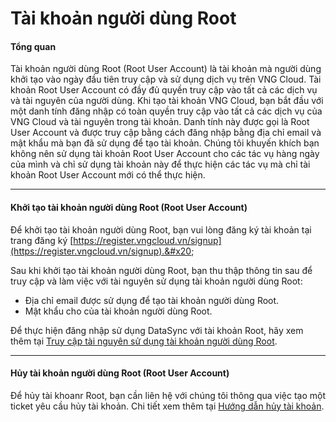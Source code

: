# Tài khoản người dùng Root

#### Tổng quan <a href="#taikhoannguoidungroot-tongquan" id="taikhoannguoidungroot-tongquan"></a>

Tài khoản người dùng Root (Root User Account) là tài khoản mà người dùng khởi tạo vào ngày đầu tiên truy cập và sử dụng dịch vụ trên VNG Cloud. Tài khoản Root User Account có đầy đủ quyền truy cập vào tất cả các dịch vụ và tài nguyên của người dùng. Khi tạo tài khoản VNG Cloud, bạn bắt đầu với một danh tính đăng nhập có toàn quyền truy cập vào tất cả các dịch vụ của VNG Cloud và tài nguyên trong tài khoản. Danh tính này được gọi là Root User Account và được truy cập bằng cách đăng nhập bằng địa chỉ email và mật khẩu mà bạn đã sử dụng để tạo tài khoản. Chúng tôi khuyến khích bạn không nên sử dụng tài khoản Root User Account cho các tác vụ hàng ngày của mình và chỉ sử dụng tài khoản này để thực hiện các tác vụ mà chỉ tài khoản Root User Account mới có thể thực hiện.&#x20;

***

#### Khởi tạo tài khoản người dùng Root (Root User Account) <a href="#taikhoannguoidungroot-khoitaotaikhoannguoidungroot-rootuseraccount" id="taikhoannguoidungroot-khoitaotaikhoannguoidungroot-rootuseraccount"></a>

Để khởi tạo tài khoản người dùng Root, bạn vui lòng đăng ký tài khoản tại trang đăng ký [https://register.vngcloud.vn/signup](https://register.vngcloud.vn/signup).&#x20;

Sau khi khởi tạo tài khoản người dùng Root, bạn thu thập thông tin sau để truy cập và làm việc với tài nguyên sử dụng tài khoản người dùng Root:&#x20;

* Địa chỉ email được sử dụng để tạo tài khoản người dùng Root.
* Mật khẩu cho của tài khoản người dùng Root.

Để thực hiện đăng nhập sử dụng DataSync với tài khoản Root, hãy xem thêm tại [Truy cập tài nguyên sử dụng tài khoản người dùng Root](../../../object-storage/vstorage-hcm03/quan-ly-truy-cap/quan-ly-truy-cap-tai-nguyen-vstorage/truy-cap-tai-nguyen-su-dung-tai-khoan-nguoi-dung-root.md).

***

#### Hủy tài khoản người dùng Root (Root User Account) <a href="#taikhoannguoidungroot-huytaikhoannguoidungroot-rootuseraccount" id="taikhoannguoidungroot-huytaikhoannguoidungroot-rootuseraccount"></a>

Để hủy tài khoanr Root, bạn cần liên hệ với chúng tôi thông qua việc tạo một ticket yêu cầu hủy tài khoản. Chi tiết xem thêm tại [Hướng dẫn hủy tài khoản](../../../../huong-dan-su-dung-tai-khoan/huong-dan-huy-tai-khoan.md).
